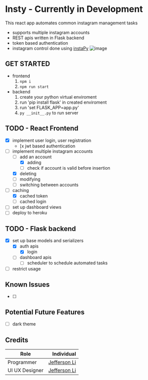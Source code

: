 # Insty - Currently in Development
This react app automates common instagram management tasks
 - supports multiple instagram accounts
 - REST apis written in Flask backend
 - token based authentication 
 - instagram control done using [instaPy](https://github.com/timgrossmann/InstaPy)
![image](https://user-images.githubusercontent.com/32963293/90210529-2efacd00-ddbc-11ea-99e7-13a19ed61b5b.png)

## GET STARTED
 - frontend
   1. `npm i`
   2. `npm run start`
 - backend
   1. create your python virtual enviroment
   2. run 'pip install flask' in created enviroment
   3. run 'set FLASK_APP=app.py' 
   4. `py __init__.py` to run server 
## TODO - React Frontend
 - [x] implement user login, user registration
   - [x jwt based authentication
 - [ ] implement multiple instagram accounts
   - [ ] add an account
     - [x] adding 
     - [ ] check if account is valid before insertion
   - [x] deleting
   - [ ] modifying
   - [ ] switching between accounts
 - [ ] caching
   - [x] cached token
   - [ ] cached login
 - [ ] set up dashboard views
 - [ ] deploy to heroku

## TODO - Flask backend
 - [x] set up base models and serializers
    - [x] auth apis
      - [x] login
    - [ ] dashboard apis
      - [ ] scheduler to schedule automated tasks
      
 - [ ] restrict usage
## Known Issues
 - [ ]

## Potential Future Features
 - [ ] dark theme
## Credits
| Role          | Individual  |
| ------------- | -----:      |
| Programmer    | [Jefferson Li](https://www.linkedin.com/in/jeffersonlii/)|
| UI UX Designer| [Jefferson Li](https://www.linkedin.com/in/jeffersonlii/)|

